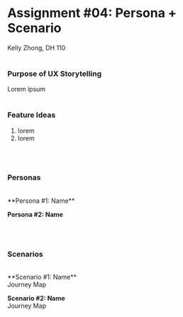 # Assignment #04: Persona + Scenario
Kelly Zhong, DH 110
<br>
<br>

### Purpose of UX Storytelling
Lorem ipsum
<br>
<br>

### Feature Ideas
1. lorem
2. lorem
<br>
<br>

### Personas
<br>
**Persona #1: Name** 
<br>

**Persona #2: Name** 
<br>

<br>
<br>

### Scenarios
<br>
**Scenario #1: Name**
<br>
Journey Map

**Scenario #2: Name** 
<br>
Journey Map
<br>
<br>
